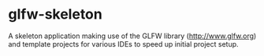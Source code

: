 glfw-skeleton
=============

A skeleton application making use of the GLFW library (http://www.glfw.org) and template projects for various IDEs to speed up initial project setup.
